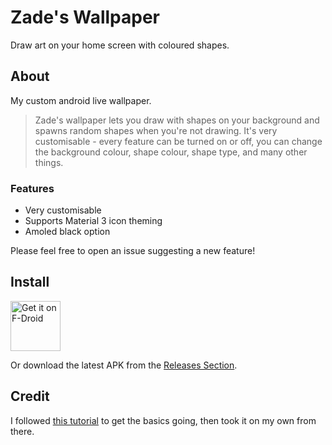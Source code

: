 # Zade's Wallpaper

Draw art on your home screen with coloured shapes.

## About

My custom android live wallpaper.

> Zade's wallpaper lets you draw with shapes on your background and spawns random shapes when you're not drawing.
> It's very customisable - every feature can be turned on or off, you can change the background colour, shape colour, shape type, and many other things.

### Features
- Very customisable
- Supports Material 3 icon theming
- Amoled black option

Please feel free to open an issue suggesting a new feature!

## Install

[<img src="https://fdroid.gitlab.io/artwork/badge/get-it-on.png"
     alt="Get it on F-Droid"
     height="80">](https://f-droid.org/packages/net.viggers.zade.wallpaper/)

Or download the latest APK from the [Releases Section](https://github.com/zadeviggers/wallpaper/releases/latest).

## Credit

I followed [this tutorial](https://www.vogella.com/tutorials/AndroidLiveWallpaper/article.html) to get the basics going, then took it on my own from there.
